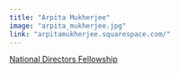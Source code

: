 ```yaml
---
title: "Arpita Mukherjee"
image: "arpita_mukherjee.jpg"
link: "arpitamukherjee.squarespace.com/"
---
```


[National Directors Fellowship](/programs/national-directors-fellowship)